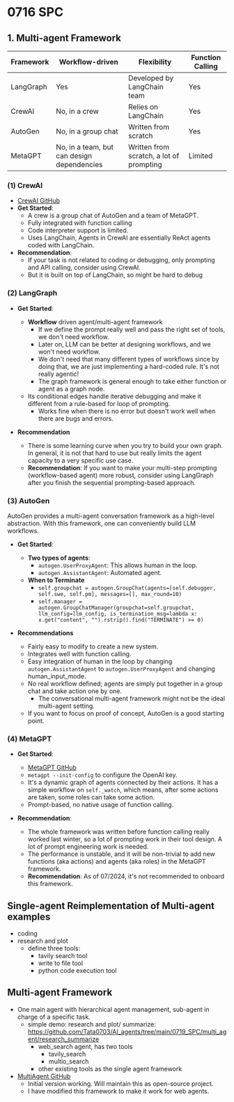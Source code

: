 # 0716 SPC

## 1. Multi-agent Framework

| Framework | Workflow-driven | Flexibility | Function Calling  |
|-----------|-----------------|-------------|-------------------|
| LangGraph | Yes             | Developed by LangChain team | Yes               |
| CrewAI    | No, in a crew   | Relies on LangChain          | Yes               |
| AutoGen   | No, in a group chat | Written from scratch | Yes               |
| MetaGPT   | No, in a team, but can design dependencies | Written from scratch, a lot of prompting | Limited          |

### (1) CrewAI
- [CrewAI GitHub](https://github.com/joaomdmoura/crewai)
- **Get Started**:
  - A crew is a group chat of AutoGen and a team of MetaGPT.
  - Fully integrated with function calling
  - Code interpreter support is limited.
  - Uses LangChain, Agents in CrewAI are essentially ReAct agents coded with LangChain.
- **Recommendation**: 
  - If your task is not related to coding or debugging, only prompting and API calling, consider using CrewAI.
  - But it is built on top of LangChain, so might be hard to debug

### (2) LangGraph
- **Get Started**:
  - **Workflow** driven agent/multi-agent framework
    - If we define the prompt really well and pass the right set of tools, we don't need workflow.
    - Later on, LLM can be better at designing workflows, and we won't need workflow.
    - We don't need that many different types of workflows since by doing that, we are just implementing a hard-coded rule. It's not really agentic!
    - The graph framework is general enough to take either function or agent as a graph node.
  - Its conditional edges handle iterative debugging and make it different from a rule-based for loop of prompting.
    - Works fine when there is no error but doesn't work well when there are bugs and errors.

- **Recommendation**
  - There is some learning curve when you try to build your own graph. In general, it is not that hard to use but really limits the agent capacity to a very specific use case.
  - **Recommendation**: If you want to make your multi-step prompting (workflow-based agent) more robust, consider using LangGraph after you finish the sequential prompting-based approach.

### (3) AutoGen
AutoGen provides a multi-agent conversation framework as a high-level abstraction. With this framework, one can conveniently build LLM workflows.
- **Get Started**:
  - **Two types of agents**:
    - `autogen.UserProxyAgent`: This allows human in the loop.
    - `autogen.AssistantAgent`: Automated agent.
  - **When to Terminate**
    - `self.groupchat = autogen.GroupChat(agents=[self.debugger, self.swe, self.pm], messages=[], max_round=10)`
    - `self.manager = autogen.GroupChatManager(groupchat=self.groupchat, llm_config=llm_config, is_termination_msg=lambda x: x.get("content", "").rstrip().find("TERMINATE") >= 0)`

- **Recommendations**
  - Fairly easy to modify to create a new system.
  - Integrates well with function calling.
  - Easy integration of human in the loop by changing `autogen.AssistantAgent` to `autogen.UserProxyAgent` and changing human_input_mode.
  - No real workflow defined; agents are simply put together in a group chat and take action one by one.
    - The conversational multi-agent framework might not be the ideal multi-agent setting.
  - If you want to focus on proof of concept, AutoGen is a good starting point.

### (4) MetaGPT
- **Get Started**:
  - [MetaGPT GitHub](https://github.com/geekan/MetaGPT/tree/main)
  - `metagpt --init-config` to configure the OpenAI key.
  - It's a dynamic graph of agents connected by their actions. It has a simple workflow on `self._watch`, which means, after some actions are taken, some roles can take some action.
  - Prompt-based, no native usage of function calling.

- **Recommendation**:
  - The whole framework was written before function calling really worked last winter, so a lot of prompting work in their tool design. A lot of prompt engineering work is needed.
  - The performance is unstable, and it will be non-trivial to add new functions (aka actions) and agents (aka roles) in the MetaGPT framework.
  - **Recommendation**: As of 07/2024, it's not recommended to onboard this framework.

## Single-agent Reimplementation of Multi-agent examples
* coding
* research and plot
  * define three tools:
    * tavily search tool
    * write to file tool
    * python code execution tool


## Multi-agent Framework
- One main agent with hierarchical agent management, sub-agent in charge of a specific task.
  - simple demo: research and plot/ summarize: https://github.com/Tata0703/AI_agents/tree/main/0719_SPC/multi_agent/research_summarize
    - web_search agent, has two tools
      - tavily_search
      - multio_search
    - other existing tools as the single agent framework
- [MultiAgent GitHub](https://github.com/PathOnAI/MultiAgent)
  - Initial version working. Will maintain this as open-source project.
  - I have modified this framework to make it work for web agents.



